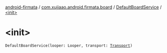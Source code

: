 [android-firmata](../../index.md) / [com.xujiaao.android.firmata.board](../index.md) / [DefaultBoardService](index.md) / [&lt;init&gt;](./-init-.md)

# &lt;init&gt;

`DefaultBoardService(looper: Looper, transport: `[`Transport`](../../com.xujiaao.android.firmata.transport/-transport/index.md)`)`